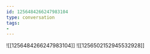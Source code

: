 ```yaml
---
id: 1256484266247983104
type: conversation
tags:
- 
---
```

![[1256484266247983104]]
![[1256502152945532928]]

